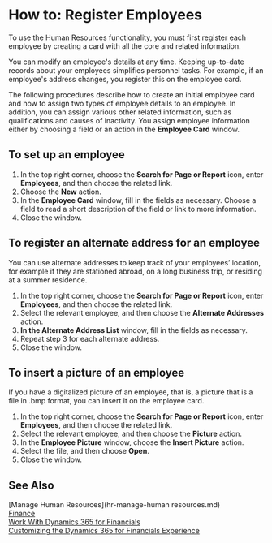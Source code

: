 <properties
                pageTitle="How to: Register Employees| Financials"
                description="Describes how to register new employees or edit information for existing employees."
                services="project-madeira"
                documentationCenter=""
                authors="SorenGP"
/>
<tags
    ms.service="project-madeira"
    ms.topic="article"
    ms.devlang="na"
    ms.tgt_pltfrm="na"
    ms.workload="na"
    ms.date="12/06/2016"
    ms.author="SorenGP" />

# How to: Register Employees
To use the Human Resources functionality, you must first register each employee by creating a card with all the core and related information.

You can modify an employee's details at any time. Keeping up-to-date records about your employees simplifies personnel tasks. For example, if an employee's address changes, you register this on the employee card.

The following procedures describe how to create an initial employee card and how to assign two types of employee details to an employee. In addition, you can assign various other related information, such as qualifications and causes of inactivity. You assign employee information either by choosing a field or an action in the **Employee Card** window.

## To set up an employee
1. In the top right corner, choose the **Search for Page or Report** icon, enter **Employees**, and then choose the related link.
2. Choose the **New** action.
3. In the **Employee Card** window, fill in the fields as necessary. Choose a field to read a short description of the field or link to more information.
3. Close the window.

## To register an alternate address for an employee
You can use alternate addresses to keep track of your employees’ location, for example if they are stationed abroad, on a long business trip, or residing at a summer residence.

1. In the top right corner, choose the **Search for Page or Report** icon, enter **Employees**, and then choose the related link.
2. Select the relevant employee, and then choose the **Alternate Addresses** action.
3. **In the Alternate Address List** window, fill in the fields as necessary.
4. Repeat step 3 for each alternate address.
5. Close the window.

## To insert a picture of an employee
If you have a digitalized picture of an employee, that is, a picture that is a file in .bmp format, you can insert it on the employee card.

1. In the top right corner, choose the **Search for Page or Report** icon, enter **Employees**, and then choose the related link.
2. Select the relevant employee, and then choose the **Picture** action.
3. In the **Employee Picture** window, choose the **Insert Picture** action.
4. Select the file, and then choose **Open**.
5. Close the window.

## See Also
[Manage Human Resources](hr-manage-human resources.md)  
[Finance](finance.md)  
[Work With Dynamics 365 for Financials](ui-work-product.md)  
[Customizing the Dynamics 365 for Financials Experience](ui-experiences.md) 
